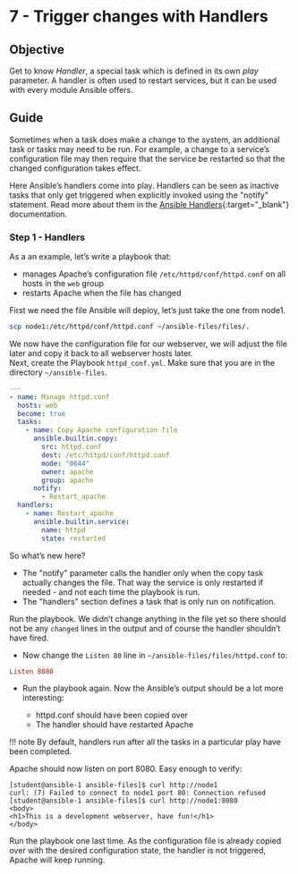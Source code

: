 # 7 - Trigger changes with Handlers

## Objective

Get to know *Handler*, a special task which is defined in its own *play* parameter. A handler is often used to restart services, but it can be used with every module Ansible offers.  

## Guide

Sometimes when a task does make a change to the system, an additional task or tasks may need to be run. For example, a change to a service’s configuration file may then require that the service be restarted so that the changed configuration takes effect.

Here Ansible’s handlers come into play. Handlers can be seen as inactive tasks that only get triggered when explicitly invoked using the "notify" statement. Read more about them in the [Ansible Handlers](https://docs.ansible.com/ansible/latest/playbook_guide/playbooks_handlers.html){:target="_blank"} documentation.

### Step 1 - Handlers

As a an example, let’s write a playbook that:

* manages Apache’s configuration file `/etc/httpd/conf/httpd.conf` on all hosts in the `web` group
* restarts Apache when the file has changed

First we need the file Ansible will deploy, let’s just take the one from node1.

```bash
scp node1:/etc/httpd/conf/httpd.conf ~/ansible-files/files/.
```

We now have the configuration file for our webserver, we will adjust the file later and copy it back to all webserver hosts later.  
Next, create the Playbook `httpd_conf.yml`. Make sure that you are in the directory `~/ansible-files`.

```yaml
---
- name: Manage httpd.conf
  hosts: web
  become: true
  tasks:
    - name: Copy Apache configuration file
      ansible.builtin.copy:
        src: httpd.conf
        dest: /etc/httpd/conf/httpd.conf
        mode: "0644"
        owner: apache
        group: apache
      notify:
        - Restart_apache
  handlers:
    - name: Restart_apache
      ansible.builtin.service:
        name: httpd
        state: restarted
```

So what’s new here?

* The "notify" parameter calls the handler only when the copy task actually changes the file. That way the service is only restarted if needed - and not each time the playbook is run.
* The "handlers" section defines a task that is only run on notification.

Run the playbook. We didn’t change anything in the file yet so there should not be any `changed` lines in the output and of course the handler shouldn’t have fired.

* Now change the `Listen 80` line in `~/ansible-files/files/httpd.conf` to:

```ini
Listen 8080
```

* Run the playbook again. Now the Ansible’s output should be a lot more interesting:

    * httpd.conf should have been copied over
    * The handler should have restarted Apache

!!! note
    By default, handlers run after all the tasks in a particular play have been completed.

Apache should now listen on port 8080. Easy enough to verify:

``` { .console .no-copy }
[student@ansible-1 ansible-files]$ curl http://node1
curl: (7) Failed to connect to node1 port 80: Connection refused
[student@ansible-1 ansible-files]$ curl http://node1:8080
<body>
<h1>This is a development webserver, have fun!</h1>
</body>
```

Run the playbook one last time. As the configuration file is already copied over with the desired configuration state, the handler is not triggered, Apache will keep running.
